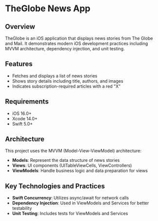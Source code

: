 # TheGlobe News App

## Overview
TheGlobe is an iOS application that displays news stories from The Globe and Mail. It demonstrates modern iOS development practices including MVVM architecture, dependency injection, and unit testing.

## Features
- Fetches and displays a list of news stories
- Shows story details including title, authors, and images
- Indicates subscription-required articles with a red "X"

## Requirements
- iOS 16.0+
- Xcode 14.0+
- Swift 5.0+

## Architecture
This project uses the MVVM (Model-View-ViewModel) architecture:
- **Models**: Represent the data structure of news stories
- **Views**: UI components (UITableViewCells, ViewControllers)
- **ViewModels**: Handle business logic and data preparation for views

## Key Technologies and Practices
- **Swift Concurrency**: Utilizes async/await for network calls
- **Dependency Injection**: Used in ViewModels and Services for better testability
- **Unit Testing**: Includes tests for ViewModels and Services
